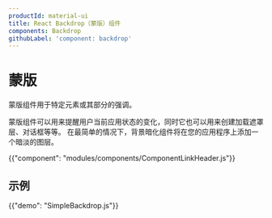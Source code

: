 ```yaml
---
productId: material-ui
title: React Backdrop（蒙版）组件
components: Backdrop
githubLabel: 'component: backdrop'
---
```


# 蒙版

<p class="description">蒙版组件用于特定元素或其部分的强调。</p>

蒙版组件可以用来提醒用户当前应用状态的变化，同时它也可以用来创建加载遮罩层、对话框等等。 在最简单的情况下，背景暗化组件将在您的应用程序上添加一个暗淡的图层。

{{"component": "modules/components/ComponentLinkHeader.js"}}

## 示例

{{"demo": "SimpleBackdrop.js"}}
